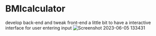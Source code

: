 # BMIcalculator
develop back-end and tweak front-end a little bit to have a interactive interface for user entering input
![Screenshot 2023-06-05 133431](https://github.com/quangineer/BMIcalculator/assets/47844398/a46411f7-0271-42f5-9b27-d7ea0d487fc4)
